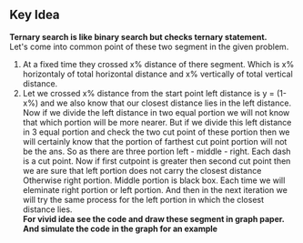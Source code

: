 ## Key Idea

<b> Ternary search is like binary search but checks ternary statement.</b><br>
Let's come into common point of these two segment in the given problem.
1) At a fixed time they crossed x% distance of there segment. Which is x% horizontaly of total horizontal distance and x% vertically of total vertical distance.
2) Let we crossed x% distance from the start point left distance is y = (1-x%) and we also know that our closest distance lies in the left distance.
  Now if we divide the left distance in two equal portion we will not know that which portion will be more nearer. But if we divide this left distance in 3 equal portion
  and check the two cut point of these portion then we will certainly know that the portion of farthest cut point portion will not be the ans. So as there are three portion 
  left - middle - right. Each dash is a cut point. Now if first cutpoint is greater then second cut point then we are sure that left portion does not carry the closest distance
  Otherwise right portion. Middle portion is black box. Each time we will eleminate right portion or left portion. And then in the next iteration we will try the same process
  for the left portion in which the closest distance lies.<br>
  <b> For vivid idea see the code and draw these segment in graph paper. And simulate the code in the graph for an example</b>
 
